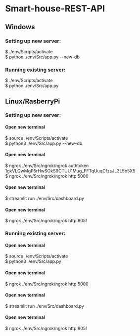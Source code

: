 # Smart-house-REST-API

## Windows
### Setting up new server:<br/>
$ ./env/Scripts/activate<br/>
$ python ./env/Src/app.py --new-db<br/>

### Running existing server:<br/>
$ ./env/Scripts/activate<br/>
$ python ./env/Src/app.py<br/>

## Linux/RasberryPi

### Setting up new server:<br/>
#### Open new terminal
$ source ./env/Scripts/activate<br/>
$ python3 ./env/Src/app.py --new-db<br/>

#### Open new terminal 
$ ngrok ./env/Src/ngrok/ngrok authtoken 1gkVLQwMgP5rHwSOkS9CTUU1Mug_FFTqUuqCfzsJL3L5b5X5 <br/>
$ ngrok ./env/Src/ngrok/ngrok http 5000<br/>

#### Open new terminal
$ streamlit run ./env/Src/dashboard.py<br/>

#### Open new terminal
$ ngrok ./env/Src/ngrok/ngrok http 8051<br/>

### Running existing server:<br/>
#### Open new terminal
$ source ./env/Scripts/activate<br/>
$ python3 ./env/Src/app.py<br/>

#### Open new terminal 
$ ngrok ./env/Src/ngrok/ngrok http 5000

#### Open new terminal
$ streamlit run ./env/Src/dashboard.py<br/>

#### Open new terminal
$ ngrok ./env/Src/ngrok/ngrok http 8051<br/>